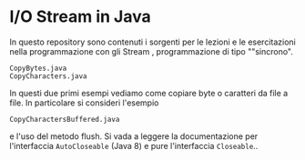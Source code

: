 # I/O Stream in Java

In questo repository sono contenuti i sorgenti per le lezioni e le esercitazioni nella programmazione con gli Stream
, programmazione di tipo ""sincrono".
```
CopyBytes.java
CopyCharacters.java
```
In questi due primi esempi vediamo come copiare byte o caratteri da file a file.
In particolare si consideri l'esempio
```
CopyCharactersBuffered.java
```
e l'uso del metodo flush. Si vada a leggere la documentazione per l'interfaccia `AutoCloseable` (Java 8) e pure l'interfaccia `Closeable`..
